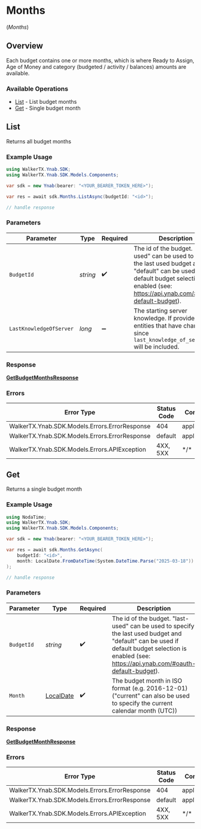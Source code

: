 # Months
(*Months*)

## Overview

Each budget contains one or more months, which is where Ready to Assign, Age of Money and category (budgeted / activity / balances) amounts are available.

### Available Operations

* [List](#list) - List budget months
* [Get](#get) - Single budget month

## List

Returns all budget months

### Example Usage

<!-- UsageSnippet language="csharp" operationID="getBudgetMonths" method="get" path="/budgets/{budget_id}/months" -->
```csharp
using WalkerTX.Ynab.SDK;
using WalkerTX.Ynab.SDK.Models.Components;

var sdk = new Ynab(bearer: "<YOUR_BEARER_TOKEN_HERE>");

var res = await sdk.Months.ListAsync(budgetId: "<id>");

// handle response
```

### Parameters

| Parameter                                                                                                                                                                                         | Type                                                                                                                                                                                              | Required                                                                                                                                                                                          | Description                                                                                                                                                                                       |
| ------------------------------------------------------------------------------------------------------------------------------------------------------------------------------------------------- | ------------------------------------------------------------------------------------------------------------------------------------------------------------------------------------------------- | ------------------------------------------------------------------------------------------------------------------------------------------------------------------------------------------------- | ------------------------------------------------------------------------------------------------------------------------------------------------------------------------------------------------- |
| `BudgetId`                                                                                                                                                                                        | *string*                                                                                                                                                                                          | :heavy_check_mark:                                                                                                                                                                                | The id of the budget. "last-used" can be used to specify the last used budget and "default" can be used if default budget selection is enabled (see: https://api.ynab.com/#oauth-default-budget). |
| `LastKnowledgeOfServer`                                                                                                                                                                           | *long*                                                                                                                                                                                            | :heavy_minus_sign:                                                                                                                                                                                | The starting server knowledge.  If provided, only entities that have changed since `last_knowledge_of_server` will be included.                                                                   |

### Response

**[GetBudgetMonthsResponse](../../Models/Requests/GetBudgetMonthsResponse.md)**

### Errors

| Error Type                                    | Status Code                                   | Content Type                                  |
| --------------------------------------------- | --------------------------------------------- | --------------------------------------------- |
| WalkerTX.Ynab.SDK.Models.Errors.ErrorResponse | 404                                           | application/json                              |
| WalkerTX.Ynab.SDK.Models.Errors.ErrorResponse | default                                       | application/json                              |
| WalkerTX.Ynab.SDK.Models.Errors.APIException  | 4XX, 5XX                                      | \*/\*                                         |

## Get

Returns a single budget month

### Example Usage

<!-- UsageSnippet language="csharp" operationID="getBudgetMonth" method="get" path="/budgets/{budget_id}/months/{month}" -->
```csharp
using NodaTime;
using WalkerTX.Ynab.SDK;
using WalkerTX.Ynab.SDK.Models.Components;

var sdk = new Ynab(bearer: "<YOUR_BEARER_TOKEN_HERE>");

var res = await sdk.Months.GetAsync(
    budgetId: "<id>",
    month: LocalDate.FromDateTime(System.DateTime.Parse("2025-03-18"))
);

// handle response
```

### Parameters

| Parameter                                                                                                                                                                                         | Type                                                                                                                                                                                              | Required                                                                                                                                                                                          | Description                                                                                                                                                                                       |
| ------------------------------------------------------------------------------------------------------------------------------------------------------------------------------------------------- | ------------------------------------------------------------------------------------------------------------------------------------------------------------------------------------------------- | ------------------------------------------------------------------------------------------------------------------------------------------------------------------------------------------------- | ------------------------------------------------------------------------------------------------------------------------------------------------------------------------------------------------- |
| `BudgetId`                                                                                                                                                                                        | *string*                                                                                                                                                                                          | :heavy_check_mark:                                                                                                                                                                                | The id of the budget. "last-used" can be used to specify the last used budget and "default" can be used if default budget selection is enabled (see: https://api.ynab.com/#oauth-default-budget). |
| `Month`                                                                                                                                                                                           | [LocalDate](https://nodatime.org/3.1.x/api/NodaTime.LocalDate.html)                                                                                                                               | :heavy_check_mark:                                                                                                                                                                                | The budget month in ISO format (e.g. 2016-12-01) ("current" can also be used to specify the current calendar month (UTC))                                                                         |

### Response

**[GetBudgetMonthResponse](../../Models/Requests/GetBudgetMonthResponse.md)**

### Errors

| Error Type                                    | Status Code                                   | Content Type                                  |
| --------------------------------------------- | --------------------------------------------- | --------------------------------------------- |
| WalkerTX.Ynab.SDK.Models.Errors.ErrorResponse | 404                                           | application/json                              |
| WalkerTX.Ynab.SDK.Models.Errors.ErrorResponse | default                                       | application/json                              |
| WalkerTX.Ynab.SDK.Models.Errors.APIException  | 4XX, 5XX                                      | \*/\*                                         |